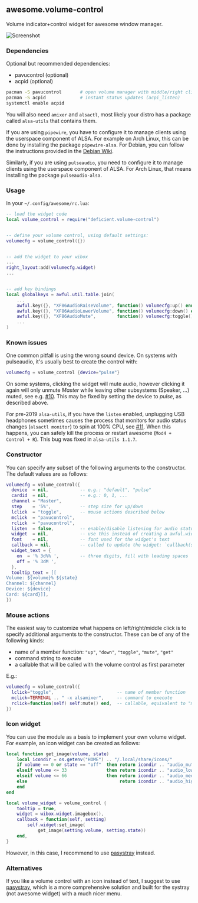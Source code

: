 ## awesome.volume-control

Volume indicator+control widget for awesome window manager.

![Screenshot](/screenshot.png?raw=true "Screenshot")


### Dependencies

Optional but recommended dependencies:

* pavucontrol (optional)
* acpid (optional)

```bash
pacman -S pavucontrol       # open volume manager with middle/right click
pacman -S acpid             # instant status updates (acpi_listen)
systemctl enable acpid
```

You will also need `amixer` and `alsactl`, most likely your distro has a
package called `alsa-utils` that contains them.

If you are using `pipewire`, you have to configure it to manage clients
using the userspace component of ALSA. For example on Arch Linux, this can
be done by installing the package `pipewire-alsa`. For Debian, you can
follow the instructions provided in the
[Debian Wiki](https://wiki.debian.org/PipeWire#For_ALSA).

Similarly, if you are using `pulseaudio`, you need to configure it to manage
clients using the userspace component of ALSA. For Arch Linux, that means
installing the package `pulseaudio-alsa`.


### Usage

In your `~/.config/awesome/rc.lua`:

```lua
-- load the widget code
local volume_control = require("deficient.volume-control")


-- define your volume control, using default settings:
volumecfg = volume_control({})


-- add the widget to your wibox
...
right_layout:add(volumecfg.widget)
...


-- add key bindings
local globalkeys = awful.util.table.join(
    ...
    awful.key({}, "XF86AudioRaiseVolume", function() volumecfg:up() end),
    awful.key({}, "XF86AudioLowerVolume", function() volumecfg:down() end),
    awful.key({}, "XF86AudioMute",        function() volumecfg:toggle() end),
    ...
)
```

### Known issues

One common pitfall is using the wrong sound device. On systems with pulseaudio,
it's usually best to create the control with:

```lua
volumecfg = volume_control {device="pulse"}
```

On some systems, clicking the widget will mute audio, however clicking it again
will only unmute *Master* while leaving other subsystems (Speaker, …) muted,
see e.g. [#10](https://github.com/deficient/volume-control/pull/10). This may
be fixed by setting the device to *pulse*, as described above.

For pre-2019 `alsa-utils`, if you have the `listen` enabled, unplugging USB
headphones sometimes causes the process that monitors for audio status changes
(`alsactl monitor`) to spin at 100% CPU, see
[#11](https://github.com/deficient/volume-control/issues/11). When this
happens, you can safely kill the process or restart awesome (`Mod4 + Control +
R`). This bug was fixed in `alsa-utils 1.1.7`.

### Constructor

You can specify any subset of the following arguments to the constructor.
The default values are as follows:

```lua
volumecfg = volume_control({
  device  = nil,            -- e.g.: "default", "pulse"
  cardid  = nil,            -- e.g.: 0, 1, ...
  channel = "Master",
  step    = '5%',           -- step size for up/down
  lclick  = "toggle",       -- mouse actions described below
  mclick  = "pavucontrol",
  rclick  = "pavucontrol",
  listen  = false,          -- enable/disable listening for audio status changes
  widget  = nil,            -- use this instead of creating a awful.widget.textbox
  font    = nil,            -- font used for the widget's text
  callback = nil,           -- called to update the widget: `callback(self, state)`
  widget_text = {
    on  = '% 3d%% ',        -- three digits, fill with leading spaces
    off = '% 3dM ',
  },
  tooltip_text = [[
Volume: ${volume}% ${state}
Channel: ${channel}
Device: ${device}
Card: ${card}]],
})
```

### Mouse actions

The easiest way to customize what happens on left/right/middle click is to
specify additional arguments to the constructor. These can be of any of the
following kinds:

- name of a member function: `"up"`, `"down"`, `"toggle"`, `"mute"`, `"get"`
- command string to execute
- a callable that will be called with the volume control as first parameter

E.g.:

```lua
volumecfg = volume_control({
  lclick="toggle",                        -- name of member function
  mclick=TERMINAL .. " -x alsamixer",     -- command to execute
  rclick=function(self) self:mute() end,  -- callable, equivalent to "mute"
})
```

### Icon widget

You can use the module as a basis to implement your own volume widget. For
example, an icon widget can be created as follows:

```lua
local function get_image(volume, state)
    local icondir = os.getenv("HOME") .. "/.local/share/icons/"
    if volume == 0 or state == "off"  then return icondir .. "audio_mute.png"
    elseif volume <= 33               then return icondir .. "audio_low.png"
    elseif volume <= 66               then return icondir .. "audio_med.png"
    else                                   return icondir .. "audio_high.png"
    end
end

local volume_widget = volume_control {
    tooltip = true,
    widget = wibox.widget.imagebox(),
    callback = function(self, setting)
        self.widget:set_image(
            get_image(setting.volume, setting.state))
    end,
}
```

However, in this case, I recommend to use
[pasystray](https://github.com/christophgysin/pasystray) instead.


### Alternatives

If you like a volume control with an icon instead of text, I suggest to use
[pasystray](https://github.com/christophgysin/pasystray), which is a more
comprehensive solution and built for the systray (not awesome widget) with a
much nicer menu.
